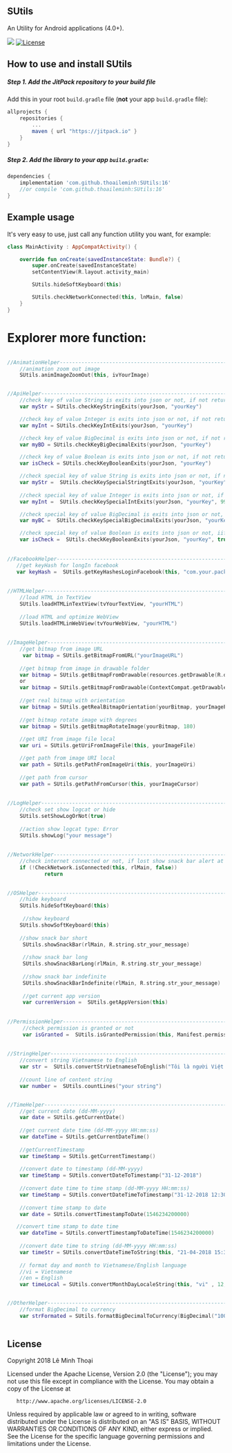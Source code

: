 ## SUtils
An Utility for Android applications (4.0+).

[![](https://jitpack.io/v/thoaileminh/SUtils.svg)](https://jitpack.io/#thoaileminh/SUtils)
[![License](https://img.shields.io/badge/License-Apache%202.0-blue.svg)](https://opensource.org/licenses/Apache-2.0)


## How to use and install SUtils

##### Step 1. Add the JitPack repository to your build file
Add this in your root `build.gradle` file (**not** your app `build.gradle` file):

```gradle
allprojects {
    repositories {
        ...
        maven { url "https://jitpack.io" }
    }
}
```

##### Step 2. Add the library to your app `build.gradle`:

```gradle
dependencies {
    implementation 'com.github.thoaileminh:SUtils:16'
    //or compile 'com.github.thoaileminh:SUtils:16'
}
```


## Example usage
It's very easy to use, just call any function utility you want, for example:

```kotlin
class MainActivity : AppCompatActivity() {

    override fun onCreate(savedInstanceState: Bundle?) {
        super.onCreate(savedInstanceState)
        setContentView(R.layout.activity_main)

        SUtils.hideSoftKeyboard(this)

        SUtils.checkNetworkConnected(this, lnMain, false)
    }
}

```


# Explorer more function:
```kotlin

//AnimationHelper-------------------------------------------------------------------------
    //animation zoom out image
    SUtils.animImageZoomOut(this, ivYourImage)


//ApiHelper-------------------------------------------------------------------------------
    //check key of value String is exits into json or not, if not return null
    var myStr = SUtils.checkKeyStringExits(yourJson, "yourKey")

    //check key of value Integer is exits into json or not, if not return 0
    var myInt = SUtils.checkKeyIntExits(yourJson, "yourKey")

    //check key of value BigDecimal is exits into json or not, if not return 0
    var myBD = SUtils.checkKeyBigDecimalExits(yourJson, "yourKey")

    //check key of value Boolean is exits into json or not, if not return false
    var isCheck = SUtils.checkKeyBooleanExits(yourJson, "yourKey")

    //check special key of value String is exits into json or not, if not return special value
    var myStr =  SUtils.checkKeySpecialStringtExits(yourJson, "yourKey", "yourSpecialValue")
   
    //check special key of value Integer is exits into json or not, if not return special value
    var myInt =  SUtils.checkKeySpecialIntExits(yourJson, "yourKey", 999)

    //check special key of value BigDecimal is exits into json or not, if not return special value
    var myBC =  SUtils.checkKeySpecialBigDecimalExits(yourJson, "yourKey", BigDecimal("999"))

    //check special key of value Boolean is exits into json or not, iif not return special value
    var isCheck =  SUtils.checkKeyBooleanExits(yourJson, "yourKey", true)
 
 
//FacebookHelper--------------------------------------------------------------------------
   //get keyHash for longIn facebook
   var keyHash =  SUtils.getKeyHashesLoginFacebook(this, "com.your.packagename")
   
   
//HTMLHelper------------------------------------------------------------------------------
    //load HTML in TextView
    SUtils.loadHTMLinTextView(tvYourTextView, "yourHTML")
    
    //load HTML and optimize WebView
    SUtils.loadHTMLinWebView(tvYourWebView, "yourHTML")
    
    
//ImageHelper-----------------------------------------------------------------------------   
    //get bitmap from image URL
     var bitmap = SUtils.getBitmapFromURL("yourImageURL")
     
    //get bitmap from image in drawable folder
    var bitmap = SUtils.getBitmapFromDrawable(resources.getDrawable(R.drawable.ic_launcher))
    or
    var bitmap = SUtils.getBitmapFromDrawable(ContextCompat.getDrawable(this, R.drawable.ic_launcher)!!)
    
    //get real bitmap with orientation
    var bitmap = SUtils.getRealBitmapOrientation(yourBitmap, yourImagePath)
    
    //get bitmap rotate image with degrees
    var bitmap = SUtils.getBitmapRotateImage(yourBitmap, 180)
   
    //get URI from image file local
    var uri = SUtils.getUriFromImageFile(this, yourImageFile)

    //get path from image URI local
    var path = SUtils.getPathFromImageUri(this, yourImageUri)
   
    //get path from cursor
    var path = SUtils.getPathFromCursor(this, yourImageCursor)
   
   
//LogHelper-------------------------------------------------------------------------------
    //check set show logcat or hide
    SUtils.setShowLogOrNot(true)
    
    //action show logcat type: Error
    SUtils.showLog("your message")
    
    
//NetworkHelper---------------------------------------------------------------------------
    //check internet connected or not, if lost show snack bar alert at view your set
    if (!CheckNetwork.isConnected(this, rlMain, false))
            return
            

//OSHelper--------------------------------------------------------------------------------
    //hide keyboard
    SUtils.hideSoftKeyboard(this)
    
     //show keyboard
    SUtils.showSoftKeyboard(this)
    
    //show snack bar short
     SUtils.showSnackBar(rlMain, R.string.str_your_message)
     
     //show snack bar long
     SUtils.showSnackBarLong(rlMain, R.string.str_your_message)
     
     //show snack bar indefinite
     SUtils.showSnackBarIndefinite(rlMain, R.string.str_your_message)
      
     //get current app version
     var currenVersion =  SUtils.getAppVersion(this)
    
    
//PermissionHelper------------------------------------------------------------------------
     //check permission is granted or not
     var isGranted =  SUtils.isGrantedPermission(this, Manifest.permission.CAMERA)
     
     
//StringHelper----------------------------------------------------------------------------
    //convert string Vietnamese to English
    var str =  SUtils.convertStrVietnameseToEnglish("Tôi là người Việt Nam")
    
    //count line of content string
    var number =  SUtils.countLines("your string")


//TimeHelper------------------------------------------------------------------------------
    //get current date (dd-MM-yyyy)
    var date = SUtils.getCurrentDate()
    
    //get current date time (dd-MM-yyyy HH:mm:ss)
    var dateTime = SUtils.getCurrentDateTime()
    
    //getCurrentTimestamp
    var timeStamp = SUtils.getCurrentTimestamp()
    
    //convert date to timestamp (dd-MM-yyyy)
    var timeStamp = SUtils.convertDateToTimestamp("31-12-2018")
    
    //convert date time to time stamp (dd-MM-yyyy HH:mm:ss)
    var timeStamp = SUtils.convertDateTimeToTimestamp("31-12-2018 12:30:00")
    
    //convert time stamp to date
    var date = SUtils.convertTimestampToDate(1546234200000)

   //convert time stamp to date time
    var dateTime = SUtils.convertTimestampToDateTime(1546234200000)
    
    //convert date time to string (dd-MM-yyyy HH:mm:ss)
    var timeStr = SUtils.convertDateTimeToString(this, "21-04-2018 15:30:00")
    
    // format day and month to Vietnamese/English language
    //vi = Vietnamese
    //en = English
    var timeLocal = SUtils.convertMonthDayLocaleString(this, "vi" , 12, 31)


//OtherHelper-----------------------------------------------------------------------------
    //format BigDecimal to currency
    var strFormated = SUtils.formatBigDecimalToCurrency(BigDecimal("10000000"))
    
```



## License

Copyright 2018 Lê Minh Thoại

   Licensed under the Apache License, Version 2.0 (the "License");
   you may not use this file except in compliance with the License.
   You may obtain a copy of the License at

       http://www.apache.org/licenses/LICENSE-2.0

   Unless required by applicable law or agreed to in writing, software
   distributed under the License is distributed on an "AS IS" BASIS,
   WITHOUT WARRANTIES OR CONDITIONS OF ANY KIND, either express or implied.
   See the License for the specific language governing permissions and limitations under the License.
